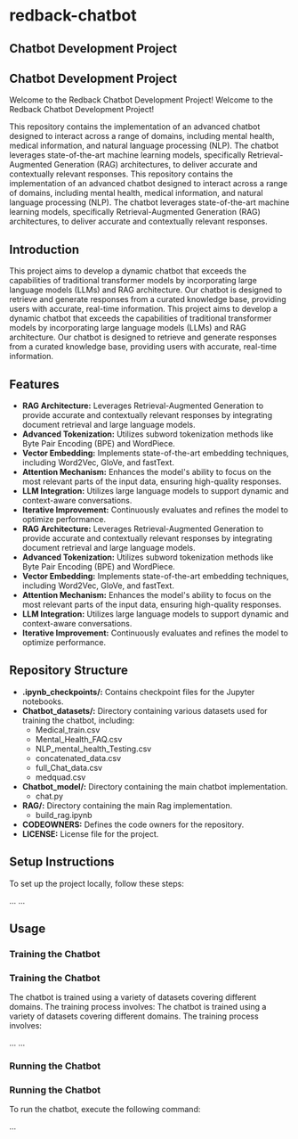 # redback-chatbot

## Chatbot Development Project
## Chatbot Development Project

Welcome to the Redback Chatbot Development Project!
Welcome to the Redback Chatbot Development Project!

This repository contains the implementation of an advanced chatbot designed to interact across a range of domains, including mental health, medical information, and natural language processing (NLP). The chatbot leverages state-of-the-art machine learning models, specifically Retrieval-Augmented Generation (RAG) architectures, to deliver accurate and contextually relevant responses.
This repository contains the implementation of an advanced chatbot designed to interact across a range of domains, including mental health, medical information, and natural language processing (NLP). The chatbot leverages state-of-the-art machine learning models, specifically Retrieval-Augmented Generation (RAG) architectures, to deliver accurate and contextually relevant responses.

## Introduction

This project aims to develop a dynamic chatbot that exceeds the capabilities of traditional transformer models by incorporating large language models (LLMs) and RAG architecture. Our chatbot is designed to retrieve and generate responses from a curated knowledge base, providing users with accurate, real-time information.
This project aims to develop a dynamic chatbot that exceeds the capabilities of traditional transformer models by incorporating large language models (LLMs) and RAG architecture. Our chatbot is designed to retrieve and generate responses from a curated knowledge base, providing users with accurate, real-time information.

## Features

- **RAG Architecture:** Leverages Retrieval-Augmented Generation to provide accurate and contextually relevant responses by integrating document retrieval and large language models.
- **Advanced Tokenization:** Utilizes subword tokenization methods like Byte Pair Encoding (BPE) and WordPiece.
- **Vector Embedding:** Implements state-of-the-art embedding techniques, including Word2Vec, GloVe, and fastText.
- **Attention Mechanism:** Enhances the model's ability to focus on the most relevant parts of the input data, ensuring high-quality responses.
- **LLM Integration:** Utilizes large language models to support dynamic and context-aware conversations.
- **Iterative Improvement:** Continuously evaluates and refines the model to optimize performance.
- **RAG Architecture:** Leverages Retrieval-Augmented Generation to provide accurate and contextually relevant responses by integrating document retrieval and large language models.
- **Advanced Tokenization:** Utilizes subword tokenization methods like Byte Pair Encoding (BPE) and WordPiece.
- **Vector Embedding:** Implements state-of-the-art embedding techniques, including Word2Vec, GloVe, and fastText.
- **Attention Mechanism:** Enhances the model's ability to focus on the most relevant parts of the input data, ensuring high-quality responses.
- **LLM Integration:** Utilizes large language models to support dynamic and context-aware conversations.
- **Iterative Improvement:** Continuously evaluates and refines the model to optimize performance.

## Repository Structure

- **.ipynb_checkpoints/:** Contains checkpoint files for the Jupyter notebooks.
- **Chatbot_datasets/:** Directory containing various datasets used for training the chatbot, including:
  - Medical_train.csv
  - Mental_Health_FAQ.csv
  - NLP_mental_health_Testing.csv
  - concatenated_data.csv
  - full_Chat_data.csv
  - medquad.csv
- **Chatbot_model/:** Directory containing the main chatbot implementation.
  - chat.py
- **RAG/:** Directory containing the main Rag implementation.
  - build_rag.ipynb
- **CODEOWNERS:** Defines the code owners for the repository.
- **LICENSE:** License file for the project.

## Setup Instructions

To set up the project locally, follow these steps:

...
...

## Usage

### Training the Chatbot
### Training the Chatbot

The chatbot is trained using a variety of datasets covering different domains. The training process involves:
The chatbot is trained using a variety of datasets covering different domains. The training process involves:

...
...

### Running the Chatbot
### Running the Chatbot

To run the chatbot, execute the following command:

...